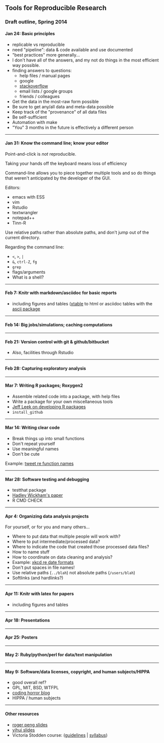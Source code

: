 <link href="http://kevinburke.bitbucket.org/markdowncss/markdown.css" rel="stylesheet"></link>
<link href="markdown_modified.css" rel="stylesheet"></link>

## Tools for Reproducible Research

### Draft outline, Spring 2014


#### Jan 24: Basic principles
 - replicable vs reproducible
 - need "pipeline": data & code available and use documented
 - "best practices" more generally...
 - I don't have all of the answers, and my not do things in the most
   efficient way possible.
 - finding answers to questions:
   - help files / manual pages
   - google
   - [stackoverflow](http://stackoverflow.com)
   - email lists / google groups
   - friends / colleagues
 - Get the data in the most-raw form possible
 - Be sure to get any/all data and meta-data possible
 - Keep track of the "provenance" of all data files
 - Be self-sufficient
 - Automation with make
 - "You" 3 months in the future is effectively a different person


---

#### Jan 31: Know the command line; know your editor

Point-and-click is _not_ reproducible.

Taking your hands off the keyboard means loss of efficiency

Command-line allows you to piece together multiple tools and so do
things that weren't anticipated by the developer of the GUI.

Editors:
 - emacs with ESS
 - vim
 - Rstudio
 - textwrangler
 - notepad++
 - Tinn-R

Use relative paths rather than absolute paths, and don't jump out of
the current directory.

Regarding the command line:
- `<`, `>`, `|`
- `&`, `ctrl-Z`, `fg`
- `grep`
- flags/arguments
- What is a shell?

---

#### Feb 7:  Knitr with markdown/asciidoc for basic reports

- including figures and tables
  ([xtable](http://cran.r-project.org/web/packages/xtable/index.html)
  to html or asciidoc tables with the
  [ascii package](https://github.com/eusebe/ascii/)


---

#### Feb 14: Big jobs/simulations; caching computations

---

#### Feb 21: Version control with git & github/bitbucket

 - Also, facilities through Rstudio

---

#### Feb 28: Capturing exploratory analysis

---

#### Mar 7: Writing R packages; Roxygen2

 - Assemble related code into a package, with help files
 - Write a package for your own miscellaneous tools
 - [Jeff Leek on developing R packages](https://github.com/jtleek/rpackages)
 - `install_github`

---

#### Mar 14:  Writing clear code

 - Break things up into small functions
 - Don't repeat yourself
 - Use meaningful names
 - Don't be cute

Example: [tweet re function names](https://twitter.com/richierocks/status/388609208293556224)

---

#### Mar 28: Software testing and debugging

 - testthat package
 - [Hadley Wickham's paper](http://journal.r-project.org/archive/2011-1/RJournal_2011-1_Wickham.pdf)
 - R CMD CHECK

---

#### Apr 4: Organizing data analysis projects

For yourself, or for you and many others...

- Where to put data that multiple people will work with?
- Where to put intermediate/processed data?
- Where to indicate the code that created those processed data files?
- How to name stuff
- How to coordinate on data cleaning and analysis?
- Example: [xkcd re date formats](http://xkcd.com/1179/)
- Don't put spaces in file names!
- Use relative paths (`../blah`) not absolute paths (`/users/blah`)
- Softlinks (and hardlinks?)

---

#### Apr 11:  Knitr with latex for papers

- including figures and tables

---

#### Apr 18: Presentations

---

#### Apr 25: Posters

---

#### May 2:  Ruby/python/perl for data/text manipulation

---

#### May 9:  Software/data licenses, copyright, and human subjects/HIPPA

 - good overall ref?
 - GPL, MIT, BSD, WTFPL
 - [coding horror blog](http://www.codinghorror.com/blog/2007/04/pick-a-license-any-license.html)
 - HIPPA / human subjects


---

#### Other resources

- [roger peng slides](http://www.stodden.net/AMP2011/slides/pengslides.pdf)
- [yihui slides](http://yihui.name/slides/2012-knitr-RStudio.html)
- Victoria Stodden course: ([guidelines](http://bioinformatics.mdanderson.org/Supplements/ReproRsch-All/Modified/ENAR/stoddenCourseGuidelines.pdf) | [syllabus](http://bioinformatics.mdanderson.org/Supplements/ReproRsch-All/Modified/ENAR/stoddenCourseSyllabus.pdf))
